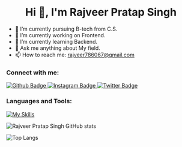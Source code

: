  <h1 align="center">Hi 👋, I'm Rajveer Pratap Singh</h1>

- 🔭 I’m currently pursuing B-tech from C.S.
- 🌱 I’m currently working on Frontend.
- 🌱 I’m currently learning Backend.
- 💬 Ask me anything about My field.
- 📫 How to reach me: rajveer786067@gmail.com
  
### Connect with me:
<div id="badges">
  <a href="https://github.com/Rajveer9554">
    <img src="https://img.shields.io/badge/Github-white?style=for-the-badge&logo=Github&logoColor=black" alt="Github Badge"/>
  </a>
<!--   <a href="https://www.youtube.com/channel/UCzvRaprYPhvAplMK36Gu0kw">
    <img src="https://img.shields.io/badge/YouTube-red?style=for-the-badge&logo=youtube&logoColor=white" alt="Youtube Badge"/>
  </a> -->
   <a href="https://www.instagram.com/__rajveer._01/#/">
    <img src="https://img.shields.io/badge/Instagram-purple?style=for-the-badge&logo=instagram&logoColor=white" alt="Instagram Badge"/>
  </a>
<!--    <a href="https://fb.com/aaxiftaj">
    <img src="https://img.shields.io/badge/Facebook-blue?style=for-the-badge&logo=facebook&logoColor=white" alt="Facebook Badge"/>
  </a> -->
   <a href="https://x.com/Rajveer57941405">
    <img src="https://img.shields.io/badge/Twitter-blue?style=for-the-badge&logo=twitter&logoColor=white" alt="Twitter Badge"/>
  </a>
</div>

### Languages and Tools:
[![My Skills](https://skillicons.dev/icons?i=html,css,js,java,github,git,py)](https://skillicons.dev)

![Rajveer Pratap Singh GitHub stats](https://github-readme-stats.vercel.app/api?username=Rajveer9554&show_icons=true&theme=dark)

![Top Langs](https://github-readme-stats.vercel.app/api/top-langs/?username=Rajveer9554&theme=dark)


<br>
